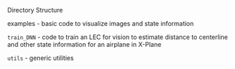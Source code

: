
Directory Structure


examples
    - basic code to visualize images and state information

`train_DNN`
    - code to train an LEC for vision to estimate distance to centerline and other state information for an airplane in X-Plane

`utils`
    - generic utilities

